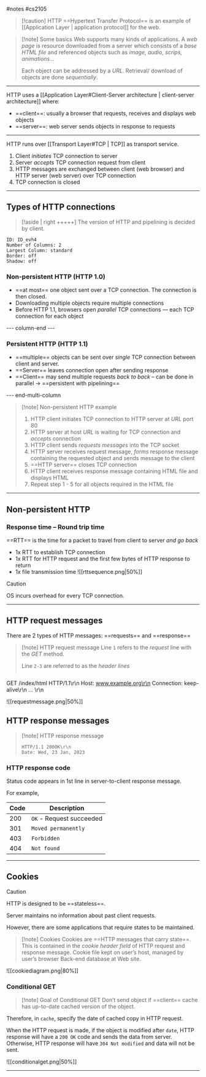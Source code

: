 #notes #cs2105 
>[!caution] HTTP
> ==Hypertext Transfer Protocol== is an example of [[Application Layer | application protocol]] for the web.

>[!note] Some basics
>Web supports many kinds of applications. A *web page* is resource downloaded from a server which consists of a *base HTML file* and referenced objects such as *image, audio, scrips, animations…*
>
>Each object can be addressed by a *URL*. Retrieval/ download of objects are done *sequentially*.

---

HTTP uses a [[Application Layer#Client-Server architecture | client-server architecture]] where:
- ==client==: usually a browser that requests, receives and displays web objects
- ==server==: web server sends objects in response to requests

---

HTTP runs over [[Transport Layer#TCP | TCP]] as transport service.
1. Client *initiates* TCP connection to server
2. Server *accepts* TCP connection request from client
3. HTTP messages are exchanged between client (web browser) and HTTP server (web server) over TCP connection
4. TCP connection is closed

---

## Types of HTTP connections

>[!aside | right +++++]
>The version of HTTP and pipelining is decided by client.



```start-multi-column
ID: ID_evh4
Number of Columns: 2
Largest Column: standard
Border: off
Shadow: off
```

### Non-persistent HTTP (HTTP 1.0)
- ==at most== one object sent over a TCP connection. The connection is then closed.
- Downloading multiple objects require multiple connections
- Before HTTP 1.1, browsers open *parallel* TCP connections — each TCP connection for each object

--- column-end ---

### Persistent HTTP (HTTP 1.1)
- ==multiple== objects can be sent over *single* TCP connection between client and server.
- ==Server== leaves connection open after sending response
- ==Client== may send multiple requests *back to back* – can be done in parallel → ==persistent with pipelining==


--- end-multi-column

>[!note] Non-persistent HTTP example
>1. HTTP client initiates TCP connection to HTTP server at *URL* port 80
>2. HTTP server at host *URL* is waiting for TCP connection and *accepts* connection
>3. HTTP client sends *requests messages* into the TCP socket
>4. HTTP server receives request message, *forms* response message containing the requested object and sends message to the client
>5. ==HTTP server== closes TCP connection
>6. HTTP client receives response message containing HTML file and displays HTML
>7. Repeat step 1 - 5 for all objects required in the HTML file

---

## Non-persistent HTTP

### **Response time** – Round trip time
==RTT== is the time for a packet to travel from client to server *and go back*
- 1x RTT to establish TCP connection
- 1x RTT for HTTP request and the first few bytes of HTTP response to return
- 1x file transmission time
![[rttsequence.png|50%]]

>[!caution]
>OS incurs overhead for every TCP connection.

---

## HTTP request messages

There are 2 types of HTTP messages: ==requests== and ==response==

>[!note] HTTP request message
> Line `1` refers to the *request* line with the *GET* method.
> 
> Line `2-3` are referred to as the *header lines*
> ```http
GET /index/html HTTP/1.1\r\n
Host: www.example.org\r\n
Connection: keep-alive\r\n
…
\r\n

![[requestmessage.png|50%]]

## HTTP response messages

>[!note] HTTP response message
>```http
>HTTP/1.1 200OK\r\n
>Date: Wed, 23 Jan, 2023

### HTTP response code
Status code appears in 1st line in server-to-client response message.

For example,

| **Code** | **Description**                         |
| ---- | ------------------------ |
| 200  | `OK` - Request succeeded |
| 301  | `Moved permanently`      |
| 403  | `Forbidden`              |
| 404  | `Not found`              |

---

## Cookies

>[!caution]
>HTTP is designed to be ==stateless==.
>
>Server maintains no information about past client requests.

However, there are some applications that require states to be maintained.

>[!note] Cookies
>Cookies are ==HTTP messages that carry state==.
>This is contained in the *cookie header field* of HTTP request and response message.
>Cookie file kept on user’s host, managed by user’s browser
>Back-end database at Web site.


![[cookiediagram.png|80%]]

### Conditional GET

>[!note] Goal of Conditional GET
>Don’t send object if ==client== cache has up-to-date cached version of the object.

Therefore, in `cache`, specify the date of cached copy in HTTP request.

When the HTTP request is made, if the object is modified after `date`, HTTP response will have a `200 OK` code and sends the data from server. Otherwise, HTTP response will have `304 Not modified` and data will not be sent.

![[conditionalget.png|50%]]

---

